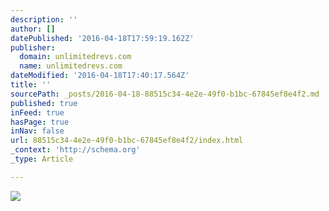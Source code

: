 ```yaml
---
description: ''
author: []
datePublished: '2016-04-18T17:59:19.162Z'
publisher:
  domain: unlimitedrevs.com
  name: unlimitedrevs.com
dateModified: '2016-04-18T17:40:17.564Z'
title: ''
sourcePath: _posts/2016-04-18-88515c34-4e2e-49f0-b1bc-67845ef8e4f2.md
published: true
inFeed: true
hasPage: true
inNav: false
url: 88515c34-4e2e-49f0-b1bc-67845ef8e4f2/index.html
_context: 'http://schema.org'
_type: Article

---
```

![](http://43u4yf33ox003bfth0aku6h1.wpengine.netdna-cdn.com/wp-content/uploads/2015/07/Ferrari-Testarossa-1024x768.jpg)